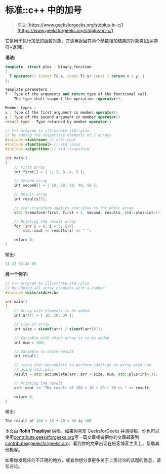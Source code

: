 # 标准::c++ 中的加号

> 原文:[https://www.geeksforgeeks.org/stdplus-in-c/](https://www.geeksforgeeks.org/stdplus-in-c/)

它是用于执行加法的函数对象。其调用返回其两个参数相加结果的对象类(由运算符+返回)。

**语法:**

```cpp
template  struct plus : binary_function  
{
  T operator() (const T& x, const T& y) const { return x + y; }
};

Template parameters :
T - Type of the arguments and return type of the functional call.
    The type shall support the operation (operator+).

Member types :
x : Type of the first argument in member operator()
y : Type of the second argument in member operator()
result_type : Type returned by member operator()

```

```cpp
// C++ program to illustrate std::plus
// by adding the respective elements of 2 arrays
#include <iostream> // std::cout
#include <functional> // std::plus
#include <algorithm> // std::transform

int main()
{
    // First array
    int first[] = { 1, 2, 3, 4, 5 };

    // Second array
    int second[] = { 10, 20, 30, 40, 50 };

    // Result array
    int results[5];

    // std::transform applies std::plus to the whole array
    std::transform(first, first + 5, second, results, std::plus<int>());

    // Printing the result array
    for (int i = 0; i < 5; i++)
        std::cout << results[i] << " ";

    return 0;
}
```

输出:

```cpp
11 22 33 44 55 

```

**另一个例子:**

```cpp
// C++ program to illustrate std::plus
// by adding all array elements with a number
#include <bits/stdc++.h>

int main()
{
    // Array with elements to be added
    int arr[] = { 10, 20, 30 };

    // size of array
    int size = sizeof(arr) / sizeof(arr[0]);

    // Variable with which array is to be added
    int num = 100;

    // Variable to store result
    int result;

    // using std::accumulate to perform addition on array with num
    // using std::plus
    result = std::accumulate(arr, arr + size, num, std::plus<int>());

    // Printing the result
    std::cout << "The result of 100 + 10 + 20 + 30 is " << result;

    return 0;
}
```

输出:

```cpp
The result of 100 + 10 + 20 + 30 is 160
```

本文由 **Rohit Thapliyal** 供稿。如果你喜欢 GeeksforGeeks 并想投稿，你也可以使用[contribute.geeksforgeeks.org](http://www.contribute.geeksforgeeks.org)写一篇文章或者把你的文章邮寄到 contribute@geeksforgeeks.org。看到你的文章出现在极客博客主页上，帮助其他极客。

如果你发现任何不正确的地方，或者你想分享更多关于上面讨论的话题的信息，请写评论。